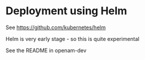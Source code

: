 
# Deployment using Helm


See https://github.com/kubernetes/helm

Helm is very early stage - so this is quite experimental

See the README in openam-dev


